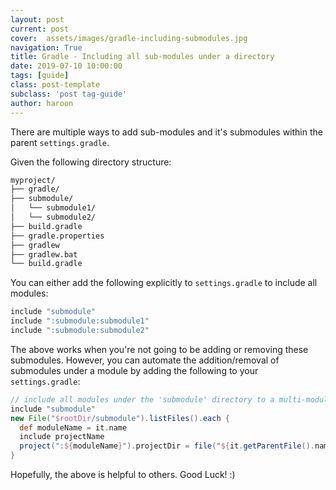 ```yaml
---
layout: post
current: post
cover:  assets/images/gradle-including-submodules.jpg
navigation: True
title: Gradle - Including all sub-modules under a directory
date: 2019-07-10 10:00:00
tags: [guide]
class: post-template
subclass: 'post tag-guide'
author: haroon
---
```


There are multiple ways to add sub-modules and it's submodules within the parent `settings.gradle`.

Given the following directory structure:

```sh
myproject/
├── gradle/
├── submodule/
│   └── submodule1/
│   └── submodule2/   
├── build.gradle
├── gradle.properties
├── gradlew
├── gradlew.bat
└── build.gradle
```

You can either add the following explicitly to `settings.gradle` to include all modules:

```groovy
include "submodule"
include ":submodule:submodule1"
include ":submodule:submodule2"
```

The above works when you're not going to be adding or removing these submodules. However, you can automate the addition/removal of submodules under a module by adding the following to your `settings.gradle`:

```groovy
// include all modules under the 'submodule' directory to a multi-module project
include "submodule"
new File("$rootDir/submodule").listFiles().each {
  def moduleName = it.name
  include projectName
  project(":${moduleName}").projectDir = file("${it.getParentFile().name}/${moduleName}")
}
```

Hopefully, the above is helpful to others. Good Luck! :)
